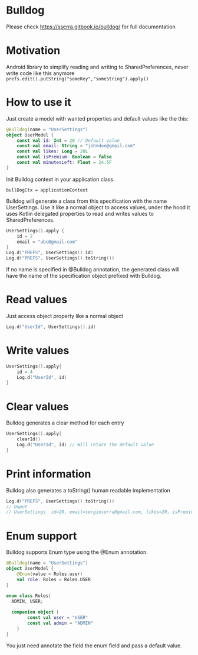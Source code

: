 # Bulldog

Please check https://sserra.gitbook.io/bulldog/ for full documentation

# Motivation

Android library to simplify reading and writing to SharedPreferences, never write code like this anymore ```prefs.edit().putString("someKey","someString").apply()```

# How to use it

Just create a model with wanted properties and default values like the this:

```kotlin
@Bulldog(name = "UserSettings")
object UserModel {
    const val id: Int = 20 // Default value
    const val email: String = "johndoe@gmail.com"
    const val likes: Long = 20L
    const val isPremium: Boolean = false
    const val minutesLeft: Float = 24.5F
}
````

Init Bulldog context in your application class.

```bullDogCtx = applicationContext```

Bulldog will generate a class from this specification with the name UserSettings. Use it like a normal object to access values, under the hood it uses Kotlin delegated properties to read and writes values to SharedPreferences.

```kotlin
UserSettings().apply {
    id = 2
    email = "abc@gmail.com"
}
Log.d("PREFS", UserSettings().id)
Log.d("PREFS", UserSettings().toString())
````

If no name is specified in @Bulldog annotation, the generated class will have the name of the specification object prefixed with Bulldog.

# Read values
Just access object property like a normal object
```kotlin
Log.d("UserId", UserSettings().id)
```
# Write values
```kotlin
UserSettings().apply{
    id = 4
    Log.d("UserId", id)
}
```
# Clear values
Bulldog generates a clear method for each entry
```kotlin
UserSettings().apply{
    clearId()
    Log.d("UserId", id) // Will return the default value
}
```
# Print information
Bulldog also generates a toString() human readable implementation

```kotlin
Log.d("PREFS", UserSettings().toString())
// Ouput
// UserSettings  id=20, email=sergioserra@gmail.com, likes=20, isPremium=false minutesLeft=24.
```

# Enum support

Bulldog supports Enum type using the @Enum annotation.
```kotlin
@Bulldog(name = "UserSettings")
object UserModel {
    @Enum(value = Roles.user)
    val role: Roles = Roles.USER
}

enum class Roles{
  ADMIN, USER;
  
  companion object {
        const val user = "USER"
        const val admin = "ADMIN"
    }
}
```
You just need annotate the field the enum field and pass a default value.
